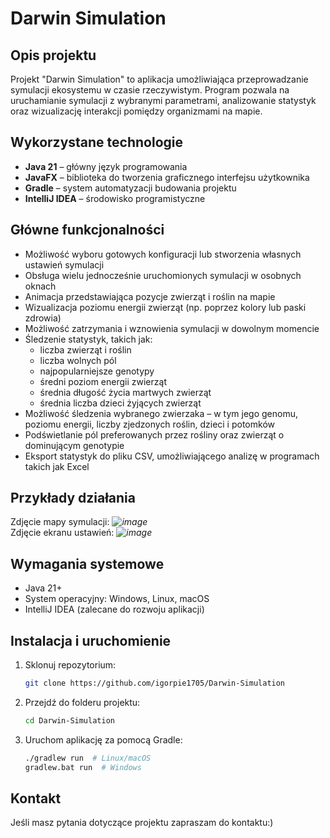 # Darwin Simulation

## Opis projektu
Projekt "Darwin Simulation" to aplikacja umożliwiająca przeprowadzanie symulacji ekosystemu w czasie rzeczywistym. Program pozwala na uruchamianie symulacji z wybranymi parametrami, analizowanie statystyk oraz wizualizację interakcji pomiędzy organizmami na mapie.

## Wykorzystane technologie
- **Java 21** – główny język programowania
- **JavaFX** – biblioteka do tworzenia graficznego interfejsu użytkownika
- **Gradle** – system automatyzacji budowania projektu
- **IntelliJ IDEA** – środowisko programistyczne

## Główne funkcjonalności
- Możliwość wyboru gotowych konfiguracji lub stworzenia własnych ustawień symulacji
- Obsługa wielu jednocześnie uruchomionych symulacji w osobnych oknach
- Animacja przedstawiająca pozycje zwierząt i roślin na mapie
- Wizualizacja poziomu energii zwierząt (np. poprzez kolory lub paski zdrowia)
- Możliwość zatrzymania i wznowienia symulacji w dowolnym momencie
- Śledzenie statystyk, takich jak:
  - liczba zwierząt i roślin
  - liczba wolnych pól
  - najpopularniejsze genotypy
  - średni poziom energii zwierząt
  - średnia długość życia martwych zwierząt
  - średnia liczba dzieci żyjących zwierząt
- Możliwość śledzenia wybranego zwierzaka – w tym jego genomu, poziomu energii, liczby zjedzonych roślin, dzieci i potomków
- Podświetlanie pól preferowanych przez rośliny oraz zwierząt o dominującym genotypie
- Eksport statystyk do pliku CSV, umożliwiającego analizę w programach takich jak Excel

## Przykłady działania
Zdjęcie mapy symulacji: *![image](https://github.com/user-attachments/assets/d3d577bc-9124-4a4f-8ad6-008086914fcc)*  
Zdjęcie ekranu ustawień: *![image](https://github.com/user-attachments/assets/54fa952d-758a-40b0-bb8d-6e2bac76b6a8)*

## Wymagania systemowe
- Java 21+
- System operacyjny: Windows, Linux, macOS
- IntelliJ IDEA (zalecane do rozwoju aplikacji)

## Instalacja i uruchomienie
1. Sklonuj repozytorium:
   ```sh
   git clone https://github.com/igorpie1705/Darwin-Simulation
   ```
2. Przejdź do folderu projektu:
   ```sh
   cd Darwin-Simulation
   ```
3. Uruchom aplikację za pomocą Gradle:
   ```sh
   ./gradlew run  # Linux/macOS
   gradlew.bat run  # Windows
   ```

## Kontakt
Jeśli masz pytania dotyczące projektu zapraszam do kontaktu:)

